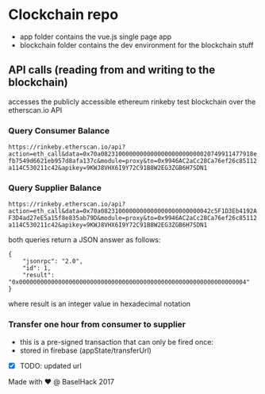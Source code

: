# Clockchain repo

* app folder contains the vue.js single page app
* blockchain folder contains the dev environment for the blockchain stuff

## API calls (reading from and writing to the blockchain)
accesses the publicly accessible ethereum rinkeby test blockchain over the etherscan.io API

### Query Consumer Balance
`https://rinkeby.etherscan.io/api?action=eth_call&data=0x70a0823100000000000000000000000020749911477918efb7549d6621eb957d8afa137c&module=proxy&to=0x9946AC2aCc28Ca76ef26c85112a114C530211c42&apikey=9KWJ8VHX6I9Y72C91B8W2EG3ZGB6H7SDN1`

### Query Supplier Balance
`https://rinkeby.etherscan.io/api?action=eth_call&data=0x70a0823100000000000000000000000042c5F1D3Eb4192AF3D4ad27eE5a15f8e835ab79D&module=proxy&to=0x9946AC2aCc28Ca76ef26c85112a114C530211c42&apikey=9KWJ8VHX6I9Y72C91B8W2EG3ZGB6H7SDN1`

both queries return a JSON answer as follows:

```
{
	"jsonrpc": "2.0",
	"id": 1,
	"result": "0x0000000000000000000000000000000000000000000000000000000000000004"
}
```
where result is an integer value in hexadecimal notation


### Transfer one hour from consumer to supplier
* this is a pre-signed transaction that can only be fired once:
* stored in firebase (appState/transferUrl)
- [x] TODO: updated url


Made with ❤️ @ BaselHack 2017